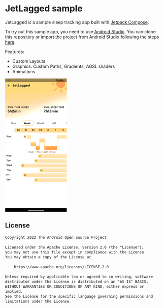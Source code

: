 # JetLagged sample

JetLagged is a sample sleep tracking app built with [Jetpack Compose][compose].

To try out this sample app, you need to use 
[Android Studio](https://developer.android.com/studio).
You can clone this repository or import the
project from Android Studio following the steps
[here](https://developer.android.com/jetpack/compose/setup#sample).

Features:
* Custom Layouts
* Graphics: Custom Paths, Gradients, AGSL shaders
* Animations

<img src="screenshots/JetLagged_Full.png" alt="JetLagged" width="200"/>

## License

```
Copyright 2022 The Android Open Source Project

Licensed under the Apache License, Version 2.0 (the "License");
you may not use this file except in compliance with the License.
You may obtain a copy of the License at

    https://www.apache.org/licenses/LICENSE-2.0

Unless required by applicable law or agreed to in writing, software
distributed under the License is distributed on an "AS IS" BASIS,
WITHOUT WARRANTIES OR CONDITIONS OF ANY KIND, either express or implied.
See the License for the specific language governing permissions and
limitations under the License.
```

[compose]: https://developer.android.com/jetpack/compose
